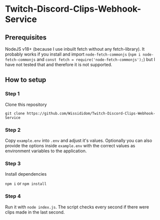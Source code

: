# Twitch-Discord-Clips-Webhook-Service

## Prerequisites

NodeJS v18+ (because I use inbuilt fetch without any fetch-library). It probably works if you install and import `node-fetch-commonjs` (`npm i node-fetch-commonjs` and `const fetch = require('node-fetch-commonjs');`) but I have not tested that and therefore it is not supported.

## How to setup

### Step 1

Clone this repository

`git clone https://github.com/Wissididom/Twitch-Discord-Clips-Webhook-Service`

### Step 2

Copy `example.env` into `.env` and adjust it's values. Optionally you can also provide the options inside `example.env` with the correct values as environment variables to the application.

### Step 3

Install dependencies

`npm i` or `npm install`

### Step 4

Run it with `node index.js`. The script checks every second if there were clips made in the last second.
